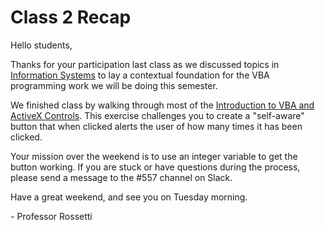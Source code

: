 # Class 2 Recap

Hello students,

Thanks for your participation last class as we discussed topics in [Information Systems](https://github.com/prof-rossetti/georgetown-opim-557-20-201710/blob/master/notes/information-systems/overview.md) to lay a contextual foundation for the VBA programming work we will be doing this semester.

We finished class by walking through most of the [Introduction to VBA and ActiveX Controls](https://github.com/prof-rossetti/georgetown-opim-557-20-201710/blob/master/exercises/self-aware-button/exercise.md). This exercise challenges you to create a "self-aware" button that when clicked alerts the user of how many times it has been clicked.

Your mission over the weekend is to use an integer variable to get the button working. If you are stuck or have questions during the process, please send a message to the #557 channel on Slack.

Have a great weekend, and see you on Tuesday morning.

\- Professor Rossetti
